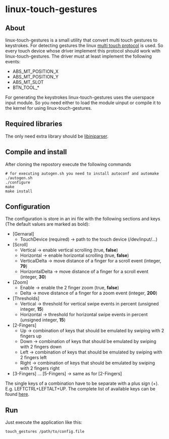 # linux-touch-gestures

## About

linux-touch-gestures is a small utility that convert multi touch gestures to keystrokes. For detecting gestures the 
linux [multi touch protocol](https://www.kernel.org/doc/Documentation/input/multi-touch-protocol.txt) is used. So every
touch device whose driver implement this protocol should work with linux-touch-gestures. The driver must at least
implement the following events:
* ABS\_MT\_POSITION\_X
* ABS\_MT\_POSITION\_Y
* ABS\_MT\_SLOT
* BTN\_TOOL\_\*

For generating the keystrokes linux-touch-gestures uses the userspace input module. So you need either to load the
module uinput or compile it to the kernel for using linux-touch-gestures.

## Required libraries

The only need extra library should be [libiniparser](http://ndevilla.free.fr/iniparser/html/index.html).

## Compile and install

After cloning the repostory execute the following commands

```shell
# for executing autogen.sh you need to install autoconf and automake
./autogen.sh
./configure
make
make install
```

## Configuration

The configuration is store in an ini file with the following sections and keys (The default values are marked as bold):

* [Gernaral]
  * TouchDevice (required) -> path to the touch device (/dev/input/...)
* [Scroll]
  * Vertical -> enable vertical scrolling (true, **false**)
  * Horizontal -> enable horizontal scrolling (true, **false**)
  * VerticalDelta -> move distance of a finger for a scroll event (integer, **79**)
  * HorizontalDelta -> move distance of a finger for a scroll event (integer, **30**)
* [Zoom]
  * Enable -> enable the 2 finger zoom (true, **false**)
  * Delta -> move distance of a finger for a zoom event (integer, **200**)
* [Thresholds]
  * Vertical -> threshold for vertical swipe events in percent (unsigned integer, **15**)
  * Horizontal -> threshold for horizontal swipe events in percent (unsigned integer, **15**)
* [2-Fingers]
  * Up -> combination of keys that should be emulated by swiping with 2 fingers up
  * Down -> combination of keys that should be emulated by swiping with 2 fingers down
  * Left -> combination of keys that should be emulated by swiping with 2 fingers left
  * Right -> combination of keys that should be emulated by swiping with 2 fingers right
* [3-Fingers] ... [5-Fingers] -> same as for [2-Fingers]

The single keys of a combination have to be separate with a plus sign (+). E.g. LEFTCTRL+LEFTALT+UP.
The complete list of available keys can be found [here](src/keys.c).

## Run

Just execute the application like this:
```shell
touch_gestures /path/to/config.file
```
